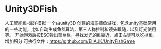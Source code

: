 # Unity3DFish
人工智能鱼-海洋模拟
一个由unity3D 创建的海底捕鱼游戏，包含unity基础常用的一些功能，比如自动生成鱼群算法，第三人称控制和镜头跟随，以及灯光使用等。
开始游戏后按ESC弹出菜单栏，寻找发光的鱼靠近，点击左键可以吃掉鱼，增加积分
可执行文件：https://github.com/EIIAUK/UnityFishGame
